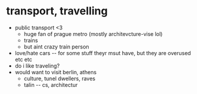 # transport, travelling

- public transport <3
    - huge fan of prague metro (mostly architevcture-vise lol)
    - trains
    - but aint crazy train person
- love/hate cars -- for some stuff theyr msut have, but they are overused etc etc
- do i like traveling?
- would want to visit berlin, athens
    - culture, tunel dwellers, raves
    - talin -- cs, architectur

